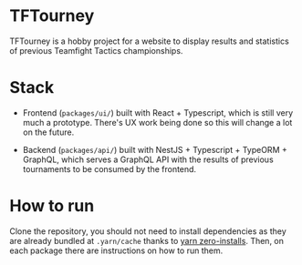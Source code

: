# TFTourney

TFTourney is a hobby project for a website to display results and statistics of previous Teamfight Tactics championships.

# Stack

- Frontend (`packages/ui/`) built with React + Typescript, which is still very much a prototype. There's UX work being done so this will change a lot on the future.

- Backend (`packages/api/`) built with NestJS + Typescript + TypeORM + GraphQL, which serves a GraphQL API with the results of previous tournaments to be consumed by the frontend.

# How to run

Clone the repository, you should not need to install dependencies as they are already bundled at `.yarn/cache` thanks to [yarn zero-installs](https://yarnpkg.com/features/zero-installs). Then, on each package there are instructions on how to run them.
